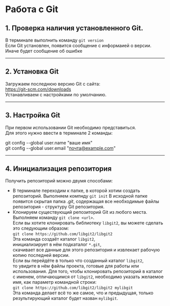 Работа с Git
=============
## 1. Проверка наличия установленного Git.
В терминале выполнить команду `git version`   
Если Git установлен, появится сообщение с информаией о версии.   
Иначе будет сообщение об ошибке
___
## 2. Установка Git
Загружаем последнюю версию Git с сайта:   
https://git-scm.com/downloads   
Устанавливаем с настройками по умолчанию.
___
## 3. Настройка Git
При первом использовании Git необходимо представиться.    
Для этого нужно ввести в терминале 2 команды:

git config --global user.name "ваше имя"    
git config --global user.email "почта@example.com"
___
 ## 4. Инициализация репозитория
 Получить репозиторий можно двумя способами:
 * В терминале переходим к папке, в которой хотим создать репозиторий. Выполняем компнду `git init`
 В исходной папке появится скрытая папка *.git*, содержащая все необходимые файлы репозитория - структуру Git репозитория.
 * Клонируем существующий репозиторий Git из любого места.
 Выполняем команду `git clone <url>`.  
 Если вы хотите клонировать библиотеку `libgit2`, вы можете сделать это следующим образом:  
 `git clone https://github.com/libgit2/libgit2`   
Эта команда создаёт каталог `libgit2`,  
 инициализирует в нём подкаталог `*.git`,  
 скачивает все данные для этого репозитория и извлекает рабочую копию последней версии.    
Если вы перейдёте в только что созданный каталог `libgit2`,   
то увидите в нём файлы проекта, готовые для работы или использования. Для того, чтобы клонировать репозиторий в каталог с именем, отличающимся от `libgit2`, необходимо указать желаемое имя, как параметр командной строки:  
`git clone https://github.com/libgit2/libgit2 mylibgit`   
Эта команда делает всё то же самое, что и предыдущая, только результирующий каталог будет назван `mylibgit`.